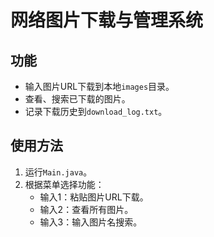 # 网络图片下载与管理系统

## 功能
- 输入图片URL下载到本地`images`目录。
- 查看、搜索已下载的图片。
- 记录下载历史到`download_log.txt`。

## 使用方法
1. 运行`Main.java`。
2. 根据菜单选择功能：
    - 输入1：粘贴图片URL下载。
    - 输入2：查看所有图片。
    - 输入3：输入图片名搜索。

